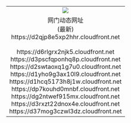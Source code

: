 ﻿<table>
  <tr></tr>
  <tr><td colspan=2 align=center><img src="https://d2qjp8e5xp2hhr.cloudfront.net/Up/oGate.jpg" /></td></tr>
  <tr><td colspan=2 align=center>网门动态网址<br/>(最新)
<br>https://d2qjp8e5xp2hhr.cloudfront.net
<br/>
<br>https://d6rlgrx2njk5.cloudfront.net
<br>https://d3pscfqponhq8p.cloudfront.net
<br>https://d2swtaoxq1g7u0.cloudfront.net
<br>https://d1yho9g3ax10l9.cloudfront.net
<br>https://d1hcq5173h8j1w.cloudfront.net
<br>https://dp7kouhd0mnbf.cloudfront.net
<br>https://dg2ntwef915mx.cloudfront.net
<br>https://d3rxzt22dnox4e.cloudfront.net
<br>https://d37mog3czwl3dz.cloudfront.net
    </td>
  </tr>
</table>
